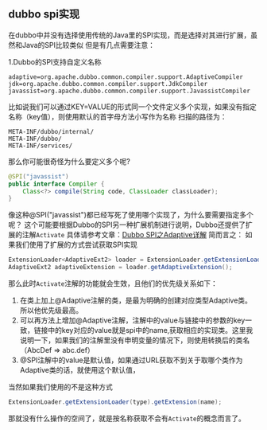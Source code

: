 ## dubbo spi实现
在dubbo中并没有选择使用传统的Java里的SPI实现，而是选择对其进行扩展，虽然和Java的SPI比较类似
但是有几点需要注意：

1.Dubbo的SPI支持自定义名称
```properties
adaptive=org.apache.dubbo.common.compiler.support.AdaptiveCompiler
jdk=org.apache.dubbo.common.compiler.support.JdkCompiler
javassist=org.apache.dubbo.common.compiler.support.JavassistCompiler
```
比如说我们可以通过KEY=VALUE的形式同一个文件定义多个实现，如果没有指定名称（key值），则使用默认的首字母方法小写作为名称
扫描的路径为：
```properties
META-INF/dubbo/internal/
META-INF/dubbo/
META-INF/services/
```

那么你可能很奇怪为什么要定义多个呢?
```java
@SPI("javassist")
public interface Compiler {
    Class<?> compile(String code, ClassLoader classLoader);
}
```
像这种@SPI("javassist")都已经写死了使用哪个实现了，为什么要需要指定多个呢？
这个可能要根据Dubbo的SPI另一种扩展机制进行说明，Dubbo还提供了扩展的注解`Activate`
具体请参考文章：[Dubbo SPI之Adaptive详解](https://www.jianshu.com/p/dc616814ce98)
简而言之：
如果我们使用了扩展的方式尝试获取SPI实现
```java
ExtensionLoader<AdaptiveExt2> loader = ExtensionLoader.getExtensionLoader(AdaptiveExt2.class);
AdaptiveExt2 adaptiveExtension = loader.getAdaptiveExtension();
```
那么此时`Activate`注解的功能就会生效，且他们的优先级关系如下：

1. 在类上加上@Adaptive注解的类，是最为明确的创建对应类型Adaptive类。所以他优先级最高。
2. 可以再方法上增加@Adaptive注解，注解中的value与链接中的参数的key一致，链接中的key对应的value就是spi中的name,获取相应的实现类。这里我说明一下，如果我们的注解里没有申明变量的情况下，则使用转换后的类名（AbcDef => abc.def）
3. @SPI注解中的value是默认值，如果通过URL获取不到关于取哪个类作为Adaptive类的话，就使用这个默认值，


当然如果我们使用的不是这种方式
```java
ExtensionLoader.getExtensionLoader(type).getExtension(name);
```
那就没有什么操作的空间了，就是按名称获取不会有`Activate`的概念而言了。


